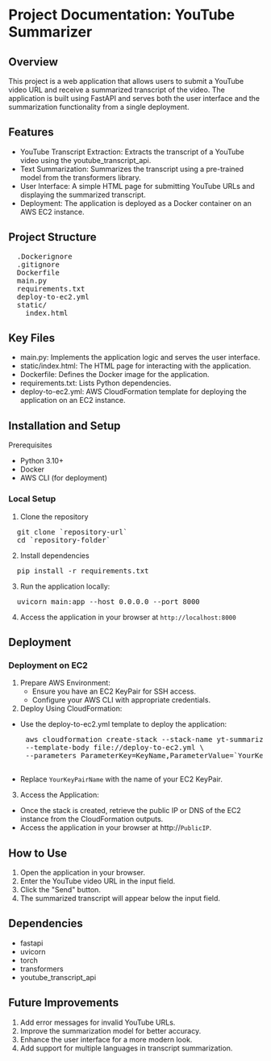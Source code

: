 # Project Documentation: YouTube Summarizer
## Overview
This project is a web application that allows users to submit a YouTube video URL and receive a summarized transcript of the video. The application is built using FastAPI and serves both the user interface and the summarization functionality from a single deployment.

## Features
* YouTube Transcript Extraction: Extracts the transcript of a YouTube video using the youtube_transcript_api.
* Text Summarization: Summarizes the transcript using a pre-trained model from the transformers library.
* User Interface: A simple HTML page for submitting YouTube URLs and displaying the summarized transcript.
* Deployment: The application is deployed as a Docker container on an AWS EC2 instance.

## Project Structure
<pre>
  .Dockerignore
  .gitignore
  Dockerfile
  main.py
  requirements.txt
  deploy-to-ec2.yml
  static/
    index.html
</pre>

## Key Files
* main.py: Implements the application logic and serves the user interface.
* static/index.html: The HTML page for interacting with the application.
* Dockerfile: Defines the Docker image for the application.
* requirements.txt: Lists Python dependencies.
* deploy-to-ec2.yml: AWS CloudFormation template for deploying the application on an EC2 instance.

## Installation and Setup
Prerequisites
* Python 3.10+
* Docker
* AWS CLI (for deployment)

### Local Setup
1. Clone the repository
<pre>
  git clone `repository-url`
  cd `repository-folder`
</pre>

2. Install dependencies
<pre>
  pip install -r requirements.txt
</pre>

3. Run the application locally:
<pre>
  uvicorn main:app --host 0.0.0.0 --port 8000
</pre>
4. Access the application in your browser at `http://localhost:8000`

## Deployment
### Deployment on EC2
1. Prepare AWS Environment:
    * Ensure you have an EC2 KeyPair for SSH access.
    * Configure your AWS CLI with appropriate credentials.
2. Deploy Using CloudFormation:
  * Use the deploy-to-ec2.yml template to deploy the application:
  <pre>
    aws cloudformation create-stack --stack-name yt-summarizer-stack \
    --template-body file://deploy-to-ec2.yml \
    --parameters ParameterKey=KeyName,ParameterValue=`YourKeyPairName`
  </pre>
  * Replace `YourKeyPairName` with the name of your EC2 KeyPair.

3. Access the Application:

  * Once the stack is created, retrieve the public IP or DNS of the EC2 instance from the CloudFormation outputs.
  * Access the application in your browser at http://`PublicIP`.

## How to Use
1. Open the application in your browser.
2. Enter the YouTube video URL in the input field.
3. Click the "Send" button.
4. The summarized transcript will appear below the input field.

## Dependencies
* fastapi
* uvicorn
* torch
* transformers
* youtube_transcript_api

## Future Improvements
1. Add error messages for invalid YouTube URLs.
2. Improve the summarization model for better accuracy.
3. Enhance the user interface for a more modern look.
4. Add support for multiple languages in transcript summarization.